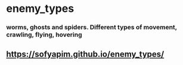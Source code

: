 # enemy_types
 ### worms, ghosts and spiders. Different types of movement, crawling, flying, hovering
 ## https://sofyapim.github.io/enemy_types/
